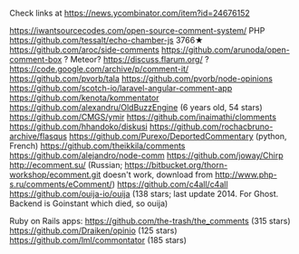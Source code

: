 Check links at https://news.ycombinator.com/item?id=24676152

https://iwantsourcecodes.com/open-source-comment-system/ PHP
https://github.com/tessalt/echo-chamber-js 3766★
https://github.com/aroc/side-comments
https://github.com/arunoda/open-comment-box ? Meteor?
https://discuss.flarum.org/ ?
https://code.google.com/archive/p/comment-it/
https://github.com/pvorb/tala
https://github.com/pvorb/node-opinions
https://github.com/scotch-io/laravel-angular-comment-app
https://github.com/kenota/kommentator
https://github.com/alexandru/OldBuzzEngine (6 years old, 54 stars)
https://github.com/CMGS/ymir
https://github.com/inaimathi/clomments
https://github.com/hhandoko/diskusi
https://github.com/rochacbruno-archive/flasqus
https://github.com/Purexo/DeportedCommentary (python, French)
https://github.com/theikkila/comments
https://github.com/alejandro/node-comm
https://github.com/joway/Chirp
http://ecomment.su/ (Russian; https://bitbucket.org/thorn-workshop/ecomment.git doesn't work,
  download from http://www.php-s.ru/comments/eComment/)
https://github.com/c4all/c4all
https://github.com/ouija-io/ouija (138 stars; last update 2014. For Ghost.
  Backend is Goinstant which died, so ouija)
 

Ruby on Rails apps:
  https://github.com/the-trash/the_comments (315 stars)
  https://github.com/Draiken/opinio (125 stars)
  https://github.com/lml/commontator (185 stars)
